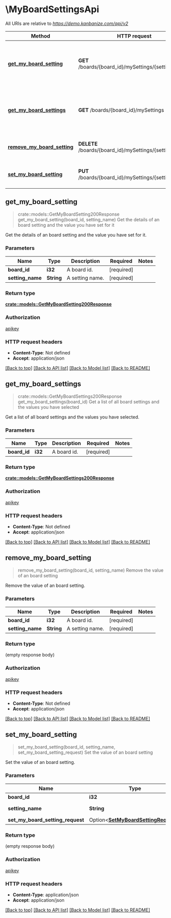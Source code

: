 # \MyBoardSettingsApi

All URIs are relative to *https://demo.kanbanize.com/api/v2*

Method | HTTP request | Description
------------- | ------------- | -------------
[**get_my_board_setting**](MyBoardSettingsApi.md#get_my_board_setting) | **GET** /boards/{board_id}/mySettings/{setting_name} | Get the details of an board setting and the value you have set for it
[**get_my_board_settings**](MyBoardSettingsApi.md#get_my_board_settings) | **GET** /boards/{board_id}/mySettings | Get a list of all board settings and the values you have selected
[**remove_my_board_setting**](MyBoardSettingsApi.md#remove_my_board_setting) | **DELETE** /boards/{board_id}/mySettings/{setting_name} | Remove the value of an board setting
[**set_my_board_setting**](MyBoardSettingsApi.md#set_my_board_setting) | **PUT** /boards/{board_id}/mySettings/{setting_name} | Set the value of an board setting



## get_my_board_setting

> crate::models::GetMyBoardSetting200Response get_my_board_setting(board_id, setting_name)
Get the details of an board setting and the value you have set for it

Get the details of an board setting and the value you have set for it.

### Parameters


Name | Type | Description  | Required | Notes
------------- | ------------- | ------------- | ------------- | -------------
**board_id** | **i32** | A board id. | [required] |
**setting_name** | **String** | A setting name. | [required] |

### Return type

[**crate::models::GetMyBoardSetting200Response**](getMyBoardSetting_200_response.md)

### Authorization

[apikey](../README.md#apikey)

### HTTP request headers

- **Content-Type**: Not defined
- **Accept**: application/json

[[Back to top]](#) [[Back to API list]](../README.md#documentation-for-api-endpoints) [[Back to Model list]](../README.md#documentation-for-models) [[Back to README]](../README.md)


## get_my_board_settings

> crate::models::GetMyBoardSettings200Response get_my_board_settings(board_id)
Get a list of all board settings and the values you have selected

Get a list of all board settings and the values you have selected.

### Parameters


Name | Type | Description  | Required | Notes
------------- | ------------- | ------------- | ------------- | -------------
**board_id** | **i32** | A board id. | [required] |

### Return type

[**crate::models::GetMyBoardSettings200Response**](getMyBoardSettings_200_response.md)

### Authorization

[apikey](../README.md#apikey)

### HTTP request headers

- **Content-Type**: Not defined
- **Accept**: application/json

[[Back to top]](#) [[Back to API list]](../README.md#documentation-for-api-endpoints) [[Back to Model list]](../README.md#documentation-for-models) [[Back to README]](../README.md)


## remove_my_board_setting

> remove_my_board_setting(board_id, setting_name)
Remove the value of an board setting

Remove the value of an board setting.

### Parameters


Name | Type | Description  | Required | Notes
------------- | ------------- | ------------- | ------------- | -------------
**board_id** | **i32** | A board id. | [required] |
**setting_name** | **String** | A setting name. | [required] |

### Return type

 (empty response body)

### Authorization

[apikey](../README.md#apikey)

### HTTP request headers

- **Content-Type**: Not defined
- **Accept**: application/json

[[Back to top]](#) [[Back to API list]](../README.md#documentation-for-api-endpoints) [[Back to Model list]](../README.md#documentation-for-models) [[Back to README]](../README.md)


## set_my_board_setting

> set_my_board_setting(board_id, setting_name, set_my_board_setting_request)
Set the value of an board setting

Set the value of an board setting.

### Parameters


Name | Type | Description  | Required | Notes
------------- | ------------- | ------------- | ------------- | -------------
**board_id** | **i32** | A board id. | [required] |
**setting_name** | **String** | A setting name. | [required] |
**set_my_board_setting_request** | Option<[**SetMyBoardSettingRequest**](SetMyBoardSettingRequest.md)> |  |  |

### Return type

 (empty response body)

### Authorization

[apikey](../README.md#apikey)

### HTTP request headers

- **Content-Type**: application/json
- **Accept**: application/json

[[Back to top]](#) [[Back to API list]](../README.md#documentation-for-api-endpoints) [[Back to Model list]](../README.md#documentation-for-models) [[Back to README]](../README.md)

